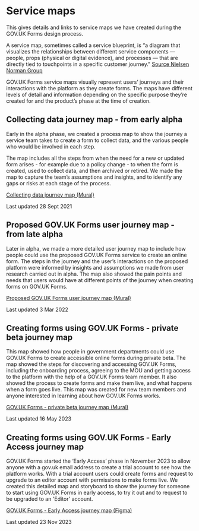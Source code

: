 # Service maps

This gives details and links to service maps we have created during the GOV.UK Forms design process.  

A service map, sometimes called a service blueprint, is “a diagram that visualizes the relationships between different service components — people, props (physical or digital evidence), and processes — that are directly tied to touchpoints in a specific customer journey." [Source Nielsen Norman Group](https://www.nngroup.com/articles/service-blueprints-definition/)

GOV.UK Forms service maps visually represent users’ journeys and their interactions with the platform as they create forms. The maps have different levels of detail and information depending on the specific purpose they’re created for and the product’s phase at the time of creation. 

## Collecting data journey map - from early alpha
Early in the alpha phase, we created a process map to show the journey a service team takes to create a form to collect data, and the various people who would be involved in each step.

The map includes all the steps from when the need for a new or updated form arises - for example due to a policy change - to when the form is created, used to collect data, and then archived or retired. We made the map to capture the team’s assumptions and insights, and to identify any gaps or risks at each stage of the process. 

[Collecting data journey map (Mural)](https://app.mural.co/t/gaap0347/m/collectinginformationfromuse2372/1631272102830/a597cf47314f88a7741dff7a7ffa2a3f1f24bae1?sender=u95c067cf6f303eaa90553018)

Last updated 28 Sept 2021

## Proposed GOV.UK Forms user journey map - from late alpha
Later in alpha, we made a more detailed user journey map to include how people could use the proposed GOV.UK Forms service to create an online form. The steps in the journey and the user’s interactions on the proposed platform were informed by insights and assumptions we made from user research carried out in alpha. The map also showed the pain points and needs that users would have at different points of the journey when creating forms on GOV.UK Forms.

[Proposed GOV.UK Forms user journey map (Mural)](https://app.mural.co/t/gaap0347/m/gaap0347/1644252803878/21556560429fc26f280ea11a02790ff83cf21058?sender=u95c067cf6f303eaa90553018)

Last updated 3 Mar 2022

## Creating forms using GOV.UK Forms - private beta journey map
This map showed how people in government departments could use GOV.UK Forms to create accessible online forms during private beta. The map showed the steps for discovering and accessing GOV.UK Forms, including the onboarding process, agreeing to the MOU and getting access to the platform with the help of a GOV.UK Forms team member. It also showed the process to create forms and make them live, and what happens when a form goes live. This map was created for new team members and anyone interested in learning about how GOV.UK Forms works. 

[GOV.UK Forms - private beta journey map (Mural)](https://app.mural.co/t/gaap0347/m/gaap0347/1683030562838/fa7e82fcc78192f828cc396bd78fe3b5e71bdbfb?sender=u95c067cf6f303eaa90553018)

Last updated 16 May 2023

## Creating forms using GOV.UK Forms - Early Access journey map
GOV.UK Forms started the ‘Early Access’ phase in November 2023 to allow anyone with a gov.uk email address to create a trial account to see how the platform works. With a trial account users could create forms and request to upgrade to an editor account with permissions to make forms live. We created this detailed map and storyboard to show the journey for someone to start using GOV.UK Forms in early access, to try it out and to request to be upgraded to an 'Editor' account. 

[GOV.UK Forms - Early Access journey map (Figma)](https://www.figma.com/file/pCN39S9tIDlgicZ05Nj47J/Early-Access?type=design&node-id=1308-2585&mode=design)

Last updated 23 Nov 2023


